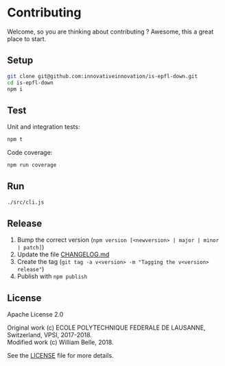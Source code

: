 Contributing
============

Welcome, so you are thinking about contributing ?
Awesome, this a great place to start.

Setup
-----

```bash
git clone git@github.com:innovativeinnovation/is-epfl-down.git
cd is-epfl-down
npm i
```

Test
----

Unit and integration tests:

```bash
npm t
```

Code coverage:

```bash
npm run coverage
```

Run
---

```bash
./src/cli.js
```

Release
-------

  1. Bump the correct version (`npm version [<newversion> | major | minor | patch]`)
  2. Update the file [CHANGELOG.md](CHANGELOG.md)
  3. Create the tag (`git tag -a v<version> -m "Tagging the v<version> release"`)
  4. Publish with `npm publish`

License
-------

Apache License 2.0

Original work (c) ECOLE POLYTECHNIQUE FEDERALE DE LAUSANNE, Switzerland, VPSI, 2017-2018.  
Modified work (c) William Belle, 2018.

See the [LICENSE](LICENSE) file for more details.
